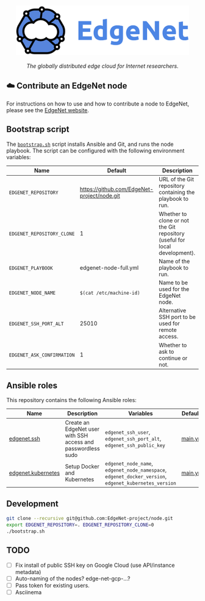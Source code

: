 <p align="center">
  <img src="/assets/edgenet_logo_2020_05_03_w_text_075dpi.png" height="130"><br/><br/>
  <i>The globally distributed edge cloud for Internet researchers.</i>
</p>

## :cloud: Contribute an EdgeNet node

For instructions on how to use and how to contribute a node to EdgeNet, please see the [EdgeNet website](https://edgenet-project.github.io/).

## Bootstrap script

The [`bootstrap.sh`](/bootstrap.sh) script installs Ansible and Git, and runs the node playbook.
The script can be configured with the following environment variables:

Name | Default | Description
-----|---------|------------
`EDGENET_REPOSITORY` |  https://github.com/EdgeNet-project/node.git | URL of the Git repository containing the playbook to run.
`EDGENET_REPOSITORY_CLONE` | 1 | Whether to clone or not the Git repository (useful for local development).
`EDGENET_PLAYBOOK` | edgenet-node-full.yml | Name of the playbook to run.
`EDGENET_NODE_NAME` | `$(cat /etc/machine-id)` | Name to be used for the EdgeNet node.
`EDGENET_SSH_PORT_ALT` | 25010 | Alternative SSH port to be used for remote access.
`EDGENET_ASK_CONFIRMATION` | 1 | Whether to ask to continue or not.

## Ansible roles

This repository contains the following Ansible roles:

Name | Description | Variables | Defaults
-----|-------------|-----------|---------
[edgenet.ssh](/roles/edgenet.ssh) | Create an EdgeNet user with SSH access and passwordless sudo | `edgenet_ssh_user`, `edgenet_ssh_port_alt`, `edgenet_ssh_public_key` | [main.yml](/roles/edgenet.ssh/defaults/main.yml)
[edgenet.kubernetes](/roles/edgenet.kubernetes) | Setup Docker and Kubernetes | `edgenet_node_name`, `edgenet_node_namespace`, `edgenet_docker_version`, `edgenet_kubernetes_version` | [main.yml](/roles/edgenet.kubernetes/defaults/main.yml)

## Development

```bash
git clone --recursive git@github.com:EdgeNet-project/node.git
export EDGENET_REPOSITORY=. EDGENET_REPOSITORY_CLONE=0
./bootstrap.sh
```

## TODO

- [ ] Fix install of public SSH key on Google Cloud (use API/instance metadata)
- [ ] Auto-naming of the nodes? edge-net-gcp-...?
- [ ] Pass token for existing users.
- [ ] Asciinema
